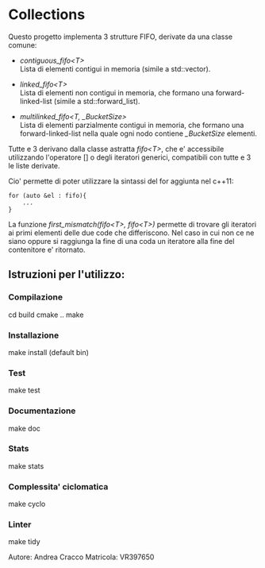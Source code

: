 
# Collections
Questo progetto implementa 3 strutture FIFO, derivate da una classe comune:
* *contiguous_fifo&lt;T&gt;*  
    Lista di elementi contigui in memoria (simile a std::vector).

* *linked_fifo&lt;T&gt;*  
    Lista di elementi non contigui in memoria, che formano una forward-linked-list (simile a std::forward_list).

* *multilinked_fifo&lt;T, _BucketSize&gt;*  
    Lista di elementi parzialmente contigui in memoria, che formano una forward-linked-list nella quale ogni nodo contiene *_BucketSize* elementi.

Tutte e 3 derivano dalla classe astratta *fifo&lt;T&gt;*, che e' accessibile utilizzando l'operatore [] o degli iteratori generici, compatibili con tutte e 3 le liste derivate.

Cio' permette di poter utilizzare la sintassi del for aggiunta nel c++11:

    for (auto &el : fifo){
        ...
    }

La funzione *first_mismatch(fifo&lt;T&gt;, fifo&lt;T&gt;)* permette di trovare gli iteratori ai primi elementi delle due code che differiscono. Nel caso in cui non ce ne siano oppure si raggiunga la fine di una coda un iteratore alla fine del contenitore e' ritornato. 


## Istruzioni per l'utilizzo:

### Compilazione
cd build
cmake ..
make

### Installazione
make install (default bin)

### Test
make test

### Documentazione
make doc

### Stats
make stats

### Complessita' ciclomatica
make cyclo

### Linter
make tidy



Autore: Andrea Cracco
Matricola: VR397650
